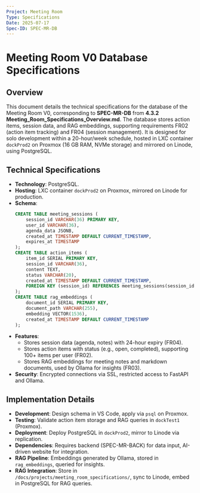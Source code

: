 ```yaml
---
Project: Meeting Room
Type: Specifications
Date: 2025-07-17
Spec-ID: SPEC-MR-DB
---
```


# Meeting Room V0 Database Specifications

## Overview
This document details the technical specifications for the database of the Meeting Room V0, corresponding to **SPEC-MR-DB** from **4.3.2 Meeting_Room_Specifications_Overview.md**. The database stores action items, session data, and RAG embeddings, supporting requirements FR02 (action item tracking) and FR04 (session management). It is designed for solo development within a 20-hour/week schedule, hosted in LXC container `dockProd2` on Proxmox (16 GB RAM, NVMe storage) and mirrored on Linode, using PostgreSQL.

## Technical Specifications
- **Technology**: PostgreSQL.
- **Hosting**: LXC container `dockProd2` on Proxmox, mirrored on Linode for production.
- **Schema**:
  ```sql
  CREATE TABLE meeting_sessions (
      session_id VARCHAR(36) PRIMARY KEY,
      user_id VARCHAR(36),
      agenda_data JSONB,
      created_at TIMESTAMP DEFAULT CURRENT_TIMESTAMP,
      expires_at TIMESTAMP
  );
  CREATE TABLE action_items (
      item_id SERIAL PRIMARY KEY,
      session_id VARCHAR(36),
      content TEXT,
      status VARCHAR(20),
      created_at TIMESTAMP DEFAULT CURRENT_TIMESTAMP,
      FOREIGN KEY (session_id) REFERENCES meeting_sessions(session_id)
  );
  CREATE TABLE rag_embeddings (
      document_id SERIAL PRIMARY KEY,
      document_path VARCHAR(255),
      embedding VECTOR(1536),
      created_at TIMESTAMP DEFAULT CURRENT_TIMESTAMP
  );
  ```
- **Features**:
  - Stores session data (agenda, notes) with 24-hour expiry (FR04).
  - Stores action items with status (e.g., open, completed), supporting 100+ items per user (FR02).
  - Stores RAG embeddings for meeting notes and markdown documents, used by Ollama for insights (FR03).
- **Security**: Encrypted connections via SSL, restricted access to FastAPI and Ollama.

## Implementation Details
- **Development**: Design schema in VS Code, apply via `psql` on Proxmox.
- **Testing**: Validate action item storage and RAG queries in `dockTest1` (Proxmox).
- **Deployment**: Deploy PostgreSQL in `dockProd2`, mirror to Linode via replication.
- **Dependencies**: Requires backend (SPEC-MR-BACK) for data input, AI-driven website for integration.
- **RAG Pipeline**: Embeddings generated by Ollama, stored in `rag_embeddings`, queried for insights.
- **RAG Integration**: Store in `/docs/projects/meeting_room_specifications/`, sync to Linode, embed in PostgreSQL for RAG queries.